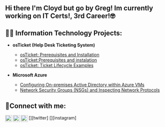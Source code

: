 ## Hi there I'm Cloyd but go by Greg! Im currently working on IT Certs!, 3rd Career!🤓 
<h2>👨‍💻 Information Technology Projects:</h2>

- <b>osTicket (Help Desk Ticketing System)</b>

  - [osTicket: Prerequisites and Installation](https://github.com/joshmadakorcc/osticket-prereqs)
  - [osTicket:Prerequisites and instalation](https://github.com/CloydOrton/post-install-config)
  - [osTicket: Ticket Lifecycle Examples](https://github.com/CloydOrton/ticket-lifecycle)
- <b>Microsoft Azure</b>
  - [Configuring On-premises Active Directory within Azure VMs](https://github.com/CloydOrton/configure-ad)
  - [Network Security Groups (NSGs) and Inspecting Network Protocols](https://github.com/CloydOrton/azure-network-protocols)

<h2>🤳Connect with me:</h2>

[<img align="left" alt="Josh | Twitter" width="22px" src="https://cdn.jsdelivr.net/npm/simple-icons@v3/icons/twitter.svg" />][twitter]
[<img align="left" alt="Josh | LinkedIn" width="22px" src="https://cdn.jsdelivr.net/npm/simple-icons@v3/icons/linkedin.svg" />][linkedin]
[<img align="left" alt="Josh | Instagram" width="22px" src="https://cdn.jsdelivr.net/npm/simple-icons@v3/icons/instagram.svg" />][instagram]

[linkedin]: https://linkedin.com/in/Josh
